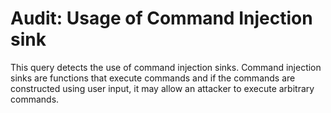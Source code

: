 # Audit: Usage of Command Injection sink

This query detects the use of command injection sinks. Command injection sinks are functions that execute commands and if the commands are constructed using user input, it may allow an attacker to execute arbitrary commands.
